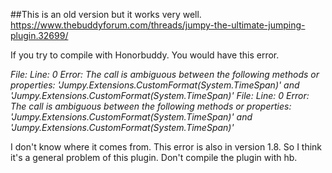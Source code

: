 ##This is an old version but it works very well.
https://www.thebuddyforum.com/threads/jumpy-the-ultimate-jumping-plugin.32699/

If you try to compile with Honorbuddy. You would have this error.

*File:  Line: 0 Error: The call is ambiguous between the following methods or properties: 'Jumpy.Extensions.CustomFormat(System.TimeSpan)' and 'Jumpy.Extensions.CustomFormat(System.TimeSpan)'
File:  Line: 0 Error: The call is ambiguous between the following methods or properties: 'Jumpy.Extensions.CustomFormat(System.TimeSpan)' and 'Jumpy.Extensions.CustomFormat(System.TimeSpan)'*

I don't know where it comes from. This error is also in version 1.8. So I think it's a general problem of this plugin.
Don't compile the plugin with hb.